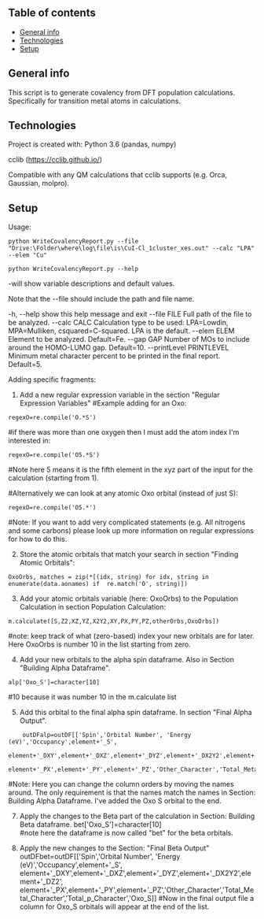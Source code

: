 ## Table of contents
* [General info](#general-info)
* [Technologies](#technologies)
* [Setup](#setup)

## General info
This script is to generate covalency from DFT population calculations. Specifically for transition metal atoms in calculations. 
	
## Technologies
Project is created with:
Python 3.6 (pandas, numpy)

cclib (https://cclib.github.io/)

Compatible with any QM calculations that cclib supports (e.g. Orca, Gaussian, molpro).

	
## Setup
Usage:
```
python WriteCovalencyReport.py --file "Drive:\Folder\where\log\file\is\CuI-Cl_1cluster_xes.out" --calc "LPA" --elem "Cu"

python WriteCovalencyReport.py --help 
```
-will show variable descriptions and default values.

Note that the --file should include the path and file name.

  -h, --help            show this help message and exit
  --file FILE           Full path of the file to be analyzed.
  --calc CALC           Calculation type to be used: LPA=Lowdin, MPA=Mulliken,
                        csquared=C-squared. LPA is the default.
  --elem ELEM           Element to be analyzed. Default=Fe.
  --gap GAP             Number of MOs to include around the HOMO-LUMO gap.
                        Default=10.
  --printLevel PRINTLEVEL
                        Minimum metal character percent to be printed in the
                        final report. Default=5.


Adding specific fragments:
1) Add a new regular expression variable in the section "Regular Expression Variables"
#Example adding for an Oxo:
```
regexO=re.compile('O.*S')
```
#if there was more than one oxygen then I must add the atom index I'm interested in:
```
regexO=re.compile('O5.*S')
```
#Note here 5 means it is the fifth element in the xyz part of the input for the calculation (starting from 1).

#Alternatively we can look at any atomic Oxo orbital (instead of just S):
```
regexO=re.compile('O5.*')
```
#Note: If you want to add very complicated statements (e.g. All nitrogens and some carbons) please look up more information on regular expressions for how to do this.

2) Store the atomic orbitals that match your search in section "Finding Atomic Orbitals":
```
OxoOrbs, matches = zip(*[(idx, string) for idx, string in enumerate(data.aonames) if  re.match('O', string)])
```
3) Add your atomic orbitals variable (here: OxoOrbs) to the Population Calculation in section Population Calculation:
```
m.calculate([S,Z2,XZ,YZ,X2Y2,XY,PX,PY,PZ,otherOrbs,OxoOrbs])
```
#note: keep track of what (zero-based) index your new orbitals are for later. Here OxoOrbs is number 10 in the list starting from zero.

4) Add your new orbitals to the alpha spin dataframe. Also in Section "Building Alpha Dataframe".
```
alp['Oxo_S']=character[10]
```
#10 because it was number 10 in the m.calculate list

5) Add this orbital to the final alpha spin dataframe. In section "Final Alpha Output".
```
    outDFalp=outDF[['Spin','Orbital Number', 'Energy (eV)','Occupancy',element+'_S',
             element+'_DXY',element+'_DXZ',element+'_DYZ',element+'_DX2Y2',element+'_DZ2',
             element+'_PX',element+'_PY',element+'_PZ','Other_Character','Total_Metal_Character','Total_p_Character','Oxo_S']]
```
#Note: Here you can change the column orders by moving the names around. The only requirement is that the names match the names in Section: Building Alpha Dataframe. I've added the Oxo S orbital to the end.

7) Apply the changes to the Beta part of the calculation in Section: Building Beta dataframe.
bet['Oxo_S']=character[10]	
#note here the dataframe is now called "bet" for the beta orbitals.

8) Apply the new changes to the Section: "Final Beta Output"
outDFbet=outDF[['Spin','Orbital Number', 'Energy (eV)','Occupancy',element+'_S',
             element+'_DXY',element+'_DXZ',element+'_DYZ',element+'_DX2Y2',element+'_DZ2',
             element+'_PX',element+'_PY',element+'_PZ','Other_Character','Total_Metal_Character','Total_p_Character','Oxo_S]]
#Now in the final output file a column for Oxo_S orbitals will appear at the end of the list.    

```
